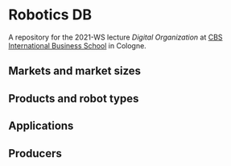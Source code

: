 # Robotics DB

A repository for the 2021-WS lecture _Digital Organization_ at [CBS International Business School](https://cbs.de) in Cologne.

## Markets and market sizes

## Products and robot types

## Applications

## Producers
